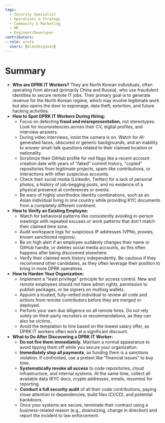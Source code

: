```yaml
---
tags:
  - Security Specialist
  - Operations & Strategy
  - Community & Marketing
  - HR
  - Engineer/Developer
contributors:
- role: wrote
  users: [blackbigswan]
---
```


# Summary

*   **Who are DPRK IT Workers?** They are North Korean individuals, often operating from abroad (primarily China and Russia), who use fraudulent identities to secure remote IT jobs. Their primary goal is to generate revenue for the North Korean regime, which may involve legitimate work but also opens the door to espionage, data theft, extortion, and future hacking activities.
*   **How to Spot DPRK IT Workers During Hiring:**
    *   Focus on detecting **fraud and misrepresentation**, not stereotypes. Look for inconsistencies across their CV, digital profiles, and interview answers.
    *   During video interviews, insist the camera is on. Watch for AI-generated faces, obscured or generic backgrounds, and an inability to answer small-talk questions related to their claimed location or nationality.
    *   Scrutinize their GitHub profile for red flags like a recent account creation date with years of "faked" commit history, "copied" repositories from legitimate projects, spam-like contributions, or interactions with other suspicious accounts.
    *   Check their social media (LinkedIn, Twitter) for a lack of personal photos, a history of job-begging posts, and no evidence of a physical presence at conferences or events.
    *   Be wary of highly unorthodox identity combinations, such as an Asian individual living in one country while providing KYC documents from a completely different continent.
*   **How to Verify an Existing Employee:**
    *   Watch for behavioral patterns like consistently avoiding in-person meetings with repeated excuses or work patterns that don't match their claimed time zone.
    *   Audit workspace logs for suspicious IP addresses (VPNs, proxies, known sanctioned regions).
    *   Be on high alert if an employee suddenly changes their name or GitHub handle, or deletes social media accounts, as this often happens after being discovered elsewhere.
    *   Verify their claimed work history independently. Be cautious if they recommend other candidates, as they often leverage their position to bring in more DPRK operatives.
*   **How to Harden Your Organization:**
    *   Implement a "least privilege" principle for access control. New and remote employees should not have admin rights, permission to publish packages, or be signers on multisig wallets.
    *   Appoint a trusted, fully-vetted individual to review all code and actions from remote contributors before they are merged or deployed.
    *   Perform your own due diligence on all remote hires. Do not rely solely on third-party recruiters or recommendations, as they can also be victims.
    *   Avoid the temptation to hire based on the lowest salary offer, as DPRK IT workers often work at a significant discount.
*   **What to Do After Discovering a DPRK IT Worker:**
    *   **Do not fire them immediately.** Maintain a normal appearance to avoid tipping them off while you secure your organization.
    *   **Immediately stop all payments**, as funding them is a sanctions violation. If confronted, use a pretext like "financial issues" to buy time.
    *   **Systematically revoke all access** to code repositories, cloud infrastructure, and internal systems. At the same time, collect all available data (KYC docs, crypto addresses, emails, resumes) for reporting.
    *   **Conduct a full security audit** of all their code contributions, paying close attention to dependencies, build files (CI/CD), and potential backdoors.
    *   Once your systems are secure, terminate their contract using a business-related reason (e.g., downsizing, change in direction) and report the incident to law enforcement.